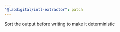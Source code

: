 ```yaml
---
"@labdigital/intl-extractor": patch
---
```


Sort the output before writing to make it deterministic

